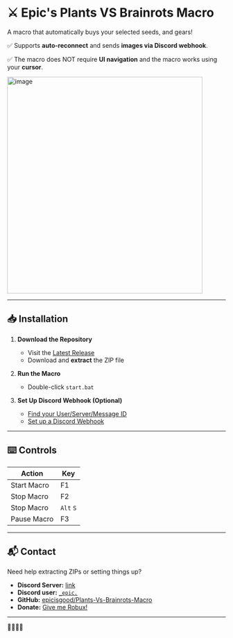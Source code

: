# ⚔️ Epic's Plants VS Brainrots Macro

A macro that automatically buys your selected seeds, and gears!

✅ Supports **auto-reconnect** and sends **images via Discord webhook**.

✅ The macro does NOT require **UI navigation** and the macro works using your **cursor**.


<img width="450" height="500" alt="image" src="https://github.com/user-attachments/assets/00155580-cb3e-4e31-8c92-cc88e5e35f6f" />


---

## 📥 Installation

1. **Download the Repository**

   * Visit the [Latest Release](https://github.com/epicisgood/Plants-Vs-Brainrots-Macro/releases/latest)
   * Download and **extract** the ZIP file

2. **Run the Macro**

   * Double-click `start.bat`

3. **Set Up Discord Webhook (Optional)**

   * [Find your User/Server/Message ID](https://support.discord.com/hc/en-us/articles/206346498)
   * [Set up a Discord Webhook](https://support.discord.com/hc/en-us/articles/228383668)

---

## ⌨️ Controls

| Action      | Key |
| ----------- | --- |
| Start Macro | F1  |
| Stop Macro  | F2  |
| Stop Macro | ``Alt`` ``S``  |
| Pause Macro | F3  |

---


## 📬 Contact

Need help extracting ZIPs or setting things up?

* **Discord Server:** [link](https://discord.com/invite/Vc465gUXHk)
* **Discord user:** [`_epic.`](https://discord.com/users/726162926851063919)
* **GitHub:** [epicisgood/Plants-Vs-Brainrots-Macro](https://github.com/epicisgood/Plants-Vs-Brainrots-Macro)
* **Donate:** [Give me Robux!](https://www.roblox.com/games/18130765440/Grow-a-Garden-Donation-Area#!/store)

---

🤑💵💸🐶




